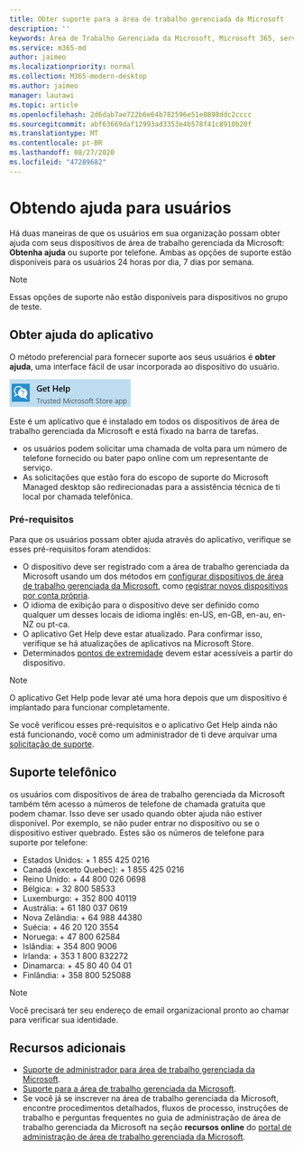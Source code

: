 ```yaml
---
title: Obter suporte para a área de trabalho gerenciada da Microsoft
description: ''
keywords: Área de Trabalho Gerenciada da Microsoft, Microsoft 365, serviço, documentação
ms.service: m365-md
author: jaimeo
ms.localizationpriority: normal
ms.collection: M365-modern-desktop
ms.author: jaimeo
manager: laurawi
ms.topic: article
ms.openlocfilehash: 2d6dab7ae722b6e64b782596e51e0898ddc2cccc
ms.sourcegitcommit: abf63669daf12993ad3353e4b578f41c8910b20f
ms.translationtype: MT
ms.contentlocale: pt-BR
ms.lasthandoff: 08/27/2020
ms.locfileid: "47289682"
---
```

# <a name="getting-help-for-users"></a>Obtendo ajuda para usuários

Há duas maneiras de que os usuários em sua organização possam obter ajuda com seus dispositivos de área de trabalho gerenciada da Microsoft: **Obtenha ajuda** ou suporte por telefone. Ambas as opções de suporte estão disponíveis para os usuários 24 horas por dia, 7 dias por semana.
 
>[!NOTE]
>Essas opções de suporte não estão disponíveis para dispositivos no grupo de teste.

## <a name="get-help-app"></a>Obter ajuda do aplicativo

O método preferencial para fornecer suporte aos seus usuários é **obter ajuda**, uma interface fácil de usar incorporada ao dispositivo do usuário.  

![Ícone obter ajuda do aplicativo](../../media/get-help.png)

Este é um aplicativo que é instalado em todos os dispositivos de área de trabalho gerenciada da Microsoft e está fixado na barra de tarefas. 

- os usuários podem solicitar uma chamada de volta para um número de telefone fornecido ou bater papo online com um representante de serviço.
- As solicitações que estão fora do escopo de suporte do Microsoft Managed desktop são redirecionadas para a assistência técnica de ti local por chamada telefônica.

### <a name="prerequisites"></a>Pré-requisitos
Para que os usuários possam obter ajuda através do aplicativo, verifique se esses pré-requisitos foram atendidos:

- O dispositivo deve ser registrado com a área de trabalho gerenciada da Microsoft usando um dos métodos em [configurar dispositivos de área de trabalho gerenciada da Microsoft](../get-started/set-up-devices.md), como [registrar novos dispositivos por conta própria](../get-started/register-devices-self.md).
- O idioma de exibição para o dispositivo deve ser definido como qualquer um desses locais de idioma inglês: en-US, en-GB, en-au, en-NZ ou pt-ca.
- O aplicativo Get Help deve estar atualizado. Para confirmar isso, verifique se há atualizações de aplicativos na Microsoft Store.
- Determinados [pontos de extremidade](../get-ready/network.md#endpoints-allowed-that-are-necessary-for-microsoft-managed-desktop) devem estar acessíveis a partir do dispositivo.

> [!NOTE]
> O aplicativo Get Help pode levar até uma hora depois que um dispositivo é implantado para funcionar completamente.

Se você verificou esses pré-requisitos e o aplicativo Get Help ainda não está funcionando, você como um administrador de ti deve arquivar uma [solicitação de suporte](admin-support.md).

## <a name="phone-support"></a>Suporte telefônico

os usuários com dispositivos de área de trabalho gerenciada da Microsoft também têm acesso a números de telefone de chamada gratuita que podem chamar. Isso deve ser usado quando obter ajuda não estiver disponível. Por exemplo, se não puder entrar no dispositivo ou se o dispositivo estiver quebrado. Estes são os números de telefone para suporte por telefone:

- Estados Unidos: + 1 855 425 0216
- Canadá (exceto Quebec): + 1 855 425 0216
- Reino Unido: + 44 800 026 0698
- Bélgica: + 32 800 58533
- Luxemburgo: + 352 800 40119
- Austrália: + 61 180 037 0619
- Nova Zelândia: + 64 988 44380
- Suécia: + 46 20 120 3554
- Noruega: + 47 800 62584
- Islândia: + 354 800 9006
- Irlanda: + 353 1 800 832272
- Dinamarca: + 45 80 40 04 01
- Finlândia: + 358 800 525088

>[!NOTE]
>Você precisará ter seu endereço de email organizacional pronto ao chamar para verificar sua identidade. 

## <a name="additional-resources"></a>Recursos adicionais
- [Suporte de administrador para área de trabalho gerenciada da Microsoft](admin-support.md). 
- [Suporte para a área de trabalho gerenciada da Microsoft](../service-description/support.md).
- Se você já se inscrever na área de trabalho gerenciada da Microsoft, encontre procedimentos detalhados, fluxos de processo, instruções de trabalho e perguntas frequentes no guia de administração de área de trabalho gerenciada da Microsoft na seção **recursos online** do [portal de administração de área de trabalho gerenciada da Microsoft](https://aka.ms/mwaasportal).
